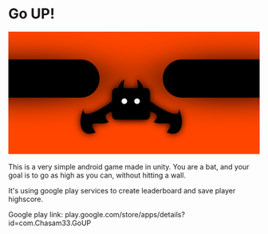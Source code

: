 # Go UP!

![alt text](https://github.com/wkmiecik/Go-UP/blob/main/Assets/Sprites/ShipIcons/promoGraphics.png?raw=true)


This is a very simple android game made in unity. You are a bat, and your goal is to go as high as you can, without hitting a wall.

It's using google play services to create leaderboard and save player highscore.

Google play link: play.google.com/store/apps/details?id=com.Chasam33.GoUP
